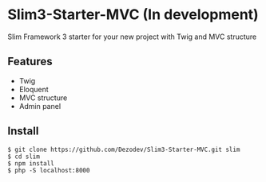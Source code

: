 # Slim3-Starter-MVC (In development)
Slim Framework 3 starter for your new project with Twig and MVC structure

## Features

* Twig
* Eloquent
* MVC structure
* Admin panel

## Install

```shell
$ git clone https://github.com/Dezodev/Slim3-Starter-MVC.git slim
$ cd slim
$ npm install
$ php -S localhost:8000
```
